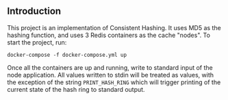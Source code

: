 ## Introduction

This project is an implementation of Consistent Hashing. It uses MD5 as the hashing function, and uses 3 Redis containers as the cache "nodes". To start the project, run:

`docker-compose -f docker-compose.yml up`

Once all the containers are up and running, write to standard input of the node application. All values written to stdin will be treated as values, with the exception of the string `PRINT_HASH_RING` which will trigger printing of the current state of the hash ring to standard output.